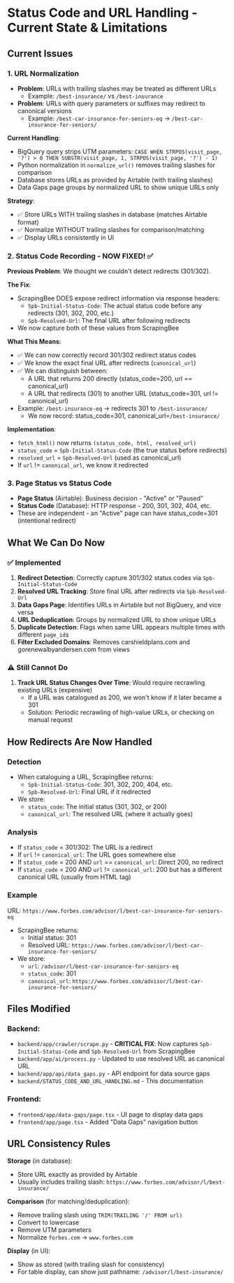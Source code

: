 # Status Code and URL Handling - Current State & Limitations

## Current Issues

### 1. URL Normalization
- **Problem**: URLs with trailing slashes may be treated as different URLs
  - Example: `/best-insurance/` vs `/best-insurance`
- **Problem**: URLs with query parameters or suffixes may redirect to canonical versions
  - Example: `/best-car-insurance-for-seniors-eq` → `/best-car-insurance-for-seniors/`
  
**Current Handling**:
- BigQuery query strips UTM parameters: `CASE WHEN STRPOS(visit_page, '?') > 0 THEN SUBSTR(visit_page, 1, STRPOS(visit_page, '?') - 1)`
- Python normalization in `normalize_url()` removes trailing slashes for comparison
- Database stores URLs as provided by Airtable (with trailing slashes)
- Data Gaps page groups by normalized URL to show unique URLs only

**Strategy**:
- ✅ Store URLs WITH trailing slashes in database (matches Airtable format)
- ✅ Normalize WITHOUT trailing slashes for comparison/matching
- ✅ Display URLs consistently in UI

### 2. Status Code Recording - NOW FIXED! ✅
**Previous Problem**: We thought we couldn't detect redirects (301/302).

**The Fix**: 
- ScrapingBee DOES expose redirect information via response headers:
  - `Spb-Initial-Status-Code`: The actual status code before any redirects (301, 302, 200, etc.)
  - `Spb-Resolved-Url`: The final URL after following redirects
- We now capture both of these values from ScrapingBee

**What This Means**:
- ✅ We can now correctly record 301/302 redirect status codes
- ✅ We know the exact final URL after redirects (`canonical_url`)
- ✅ We can distinguish between:
  - A URL that returns 200 directly (status_code=200, url == canonical_url)
  - A URL that redirects (301) to another URL (status_code=301, url != canonical_url)
- Example: `/best-insurance-eq` → redirects 301 to `/best-insurance/`
  - We now record: status_code=301, canonical_url=`/best-insurance/`

**Implementation**:
- `fetch_html()` now returns `(status_code, html, resolved_url)`
- `status_code` = `Spb-Initial-Status-Code` (the true status before redirects)
- `resolved_url` = `Spb-Resolved-Url` (used as canonical_url)
- If `url` != `canonical_url`, we know it redirected

### 3. Page Status vs Status Code
- **Page Status** (Airtable): Business decision - "Active" or "Paused"
- **Status Code** (Database): HTTP response - 200, 301, 302, 404, etc.
- These are independent - an "Active" page can have status_code=301 (intentional redirect)

## What We Can Do Now

### ✅ Implemented
1. **Redirect Detection**: Correctly capture 301/302 status codes via `Spb-Initial-Status-Code`
2. **Resolved URL Tracking**: Store final URL after redirects via `Spb-Resolved-Url`
3. **Data Gaps Page**: Identifies URLs in Airtable but not BigQuery, and vice versa
4. **URL Deduplication**: Groups by normalized URL to show unique URLs
5. **Duplicate Detection**: Flags when same URL appears multiple times with different `page_id`s
6. **Filter Excluded Domains**: Removes carshieldplans.com and gorenewalbyandersen.com from views

### ⚠️ Still Cannot Do
1. **Track URL Status Changes Over Time**: Would require recrawling existing URLs (expensive)
   - If a URL was catalogued as 200, we won't know if it later became a 301
   - Solution: Periodic recrawling of high-value URLs, or checking on manual request

## How Redirects Are Now Handled

### Detection
- When cataloguing a URL, ScrapingBee returns:
  - `Spb-Initial-Status-Code`: 301, 302, 200, 404, etc.
  - `Spb-Resolved-Url`: Final URL if it redirected
- We store:
  - `status_code`: The initial status (301, 302, or 200)
  - `canonical_url`: The resolved URL (where it actually goes)

### Analysis
- If `status_code` = 301/302: The URL is a redirect
- If `url` != `canonical_url`: The URL goes somewhere else
- If `status_code` = 200 AND `url` == `canonical_url`: Direct 200, no redirect
- If `status_code` = 200 AND `url` != `canonical_url`: 200 but has a different canonical URL (usually from HTML tag)

### Example
URL: `https://www.forbes.com/advisor/l/best-car-insurance-for-seniors-eq`
- ScrapingBee returns:
  - Initial status: 301
  - Resolved URL: `https://www.forbes.com/advisor/l/best-car-insurance-for-seniors/`
- We store:
  - `url`: `/advisor/l/best-car-insurance-for-seniors-eq`
  - `status_code`: 301
  - `canonical_url`: `https://www.forbes.com/advisor/l/best-car-insurance-for-seniors/`

## Files Modified

### Backend:
- `backend/app/crawler/scrape.py` - **CRITICAL FIX**: Now captures `Spb-Initial-Status-Code` and `Spb-Resolved-Url` from ScrapingBee
- `backend/app/ai/process.py` - Updated to use resolved URL as canonical URL
- `backend/app/api/data_gaps.py` - API endpoint for data source gaps
- `backend/STATUS_CODE_AND_URL_HANDLING.md` - This documentation

### Frontend:
- `frontend/app/data-gaps/page.tsx` - UI page to display data gaps
- `frontend/app/page.tsx` - Added "Data Gaps" navigation button

## URL Consistency Rules

**Storage** (in database):
- Store URL exactly as provided by Airtable
- Usually includes trailing slash: `https://www.forbes.com/advisor/l/best-insurance/`

**Comparison** (for matching/deduplication):
- Remove trailing slash using `TRIM(TRAILING '/' FROM url)`
- Convert to lowercase
- Remove UTM parameters
- Normalize `forbes.com` → `www.forbes.com`

**Display** (in UI):
- Show as stored (with trailing slash for consistency)
- For table display, can show just pathname: `/advisor/l/best-insurance/`
